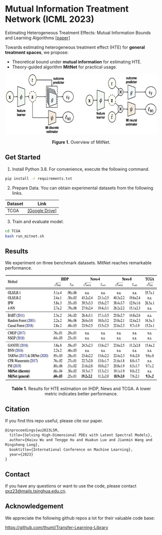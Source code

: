 # Mutual Information Treatment Network (ICML 2023)

Estimating Heterogeneous Treatment Effects: Mutual Information Bounds and Learning Algorithms [[paper]](https://openreview.net/pdf?id=DDwSa7XDxA)

Towards estimating heterogeneous treatment effect (HTE) for **general treatment spaces**, we propose:
- Theoretical bound under **mutual information** for estimating HTE.
- Theory-guided algorithm **MitNet** for practical usage.

<p align="center">
<img src=".\fig\model.png" height = "200" alt="" align=center />
<br><br>
<b>Figure 1.</b> Overview of MitNet.
</p>

## Get Started

1. Install Python 3.8. For convenience, execute the following command.

```bash
pip install -r requirements.txt
```

2. Prepare Data. You can obtain experimental datasets from the following links.

| Dataset | Link                                                                                                 |
|---------|------------------------------------------------------------------------------------------------------|
| TCGA    | [[Google Drive]](https://drive.google.com/file/d/1xSXs9hP8RvtmgeLBBLXejwD3reyuXNlm/view?usp=sharing) |

3. Train and evaluate model.

```bash
cd TCGA
bash run_mitnet.sh
```

## Results

We experiment on three benchmark datasets. MitNet reaches remarkable performance.

<p align="center">
<img src=".\fig\main_results.png" height = "350" alt="" align=center />
<br><br>
<b>Table 1.</b> Results for HTE estimation on IHDP, News and TCGA. A lower metric indicates better performance.
</p>

## Citation

If you find this repo useful, please cite our paper. 

```
@inproceedings{wu2023LSM,
  title={Solving High-Dimensional PDEs with Latent Spectral Models},
  author={Haixu Wu and Tengge Hu and Huakun Luo and Jianmin Wang and Mingsheng Long},
  booktitle={International Conference on Machine Learning},
  year={2023}
}
```

## Contact

If you have any questions or want to use the code, please contact [gxz23@mails.tsinghua.edu.cn](mailto:gxz23@mails.tsinghua.edu.cn).

## Acknowledgement

We appreciate the following github repos a lot for their valuable code base:

https://github.com/thuml/Transfer-Learning-Library

